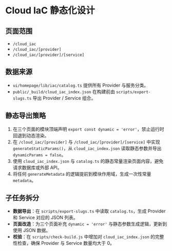 # Cloud IaC 静态化设计

## 页面范围
- `/cloud_iac`
- `/cloud_iac/[provider]`
- `/cloud_iac/[provider]/[service]`

## 数据来源
- `ui/homepage/lib/iac/catalog.ts` 提供所有 Provider 与服务分类。
- `public/_build/cloud_iac_index.json` 在构建前由 `scripts/export-slugs.ts` 导出 Provider / Service 组合。

## 静态导出策略
1. 在三个页面的模块顶端声明 `export const dynamic = 'error'`，禁止运行时回退到动态渲染。
2. 在 `/cloud_iac/[provider]` 与 `/cloud_iac/[provider]/[service]` 中实现 `generateStaticParams()`，从 `cloud_iac_index.json` 读取静态参数并导出 `dynamicParams = false`。
3. 使用 `cloud_iac_index.json` 与 `catalog.ts` 的静态常量渲染页面内容，避免请求数据库或外部 API。
4. 将任何 `generateMetadata` 的逻辑提前到模块作用域，生成一次性常量 `metadata`。

## 子任务拆分
- **数据导出**：在 `scripts/export-slugs.ts` 中读取 `catalog.ts`，生成 Provider 和 Service 对应的 JSON 列表。
- **页面改造**：为三个页面补充 `dynamic = 'error'` 与静态参数生成逻辑，更新到使用 JSON 数据。
- **校验**：在 `scripts/check-build.js` 中增加对 `cloud_iac_index.json` 的完整性检查，确保 Provider 与 Service 数量均大于 0。
